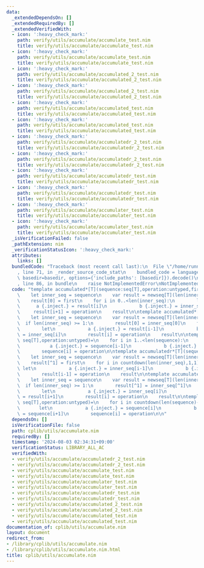 ```yaml
---
data:
  _extendedDependsOn: []
  _extendedRequiredBy: []
  _extendedVerifiedWith:
  - icon: ':heavy_check_mark:'
    path: verify/utils/accumulate/accumulate_test.nim
    title: verify/utils/accumulate/accumulate_test.nim
  - icon: ':heavy_check_mark:'
    path: verify/utils/accumulate/accumulate_test.nim
    title: verify/utils/accumulate/accumulate_test.nim
  - icon: ':heavy_check_mark:'
    path: verify/utils/accumulate/accumulated_2_test.nim
    title: verify/utils/accumulate/accumulated_2_test.nim
  - icon: ':heavy_check_mark:'
    path: verify/utils/accumulate/accumulated_2_test.nim
    title: verify/utils/accumulate/accumulated_2_test.nim
  - icon: ':heavy_check_mark:'
    path: verify/utils/accumulate/accumulated_test.nim
    title: verify/utils/accumulate/accumulated_test.nim
  - icon: ':heavy_check_mark:'
    path: verify/utils/accumulate/accumulated_test.nim
    title: verify/utils/accumulate/accumulated_test.nim
  - icon: ':heavy_check_mark:'
    path: verify/utils/accumulate/accumulatedr_2_test.nim
    title: verify/utils/accumulate/accumulatedr_2_test.nim
  - icon: ':heavy_check_mark:'
    path: verify/utils/accumulate/accumulatedr_2_test.nim
    title: verify/utils/accumulate/accumulatedr_2_test.nim
  - icon: ':heavy_check_mark:'
    path: verify/utils/accumulate/accumulatedr_test.nim
    title: verify/utils/accumulate/accumulatedr_test.nim
  - icon: ':heavy_check_mark:'
    path: verify/utils/accumulate/accumulatedr_test.nim
    title: verify/utils/accumulate/accumulatedr_test.nim
  - icon: ':heavy_check_mark:'
    path: verify/utils/accumulate/accumulater_test.nim
    title: verify/utils/accumulate/accumulater_test.nim
  - icon: ':heavy_check_mark:'
    path: verify/utils/accumulate/accumulater_test.nim
    title: verify/utils/accumulate/accumulater_test.nim
  _isVerificationFailed: false
  _pathExtension: nim
  _verificationStatusIcon: ':heavy_check_mark:'
  attributes:
    links: []
  bundledCode: "Traceback (most recent call last):\n  File \"/home/runner/.local/lib/python3.10/site-packages/onlinejudge_verify/documentation/build.py\"\
    , line 71, in _render_source_code_stat\n    bundled_code = language.bundle(stat.path,\
    \ basedir=basedir, options={'include_paths': [basedir]}).decode()\n  File \"/home/runner/.local/lib/python3.10/site-packages/onlinejudge_verify/languages/nim.py\"\
    , line 86, in bundle\n    raise NotImplementedError\nNotImplementedError\n"
  code: "template accumulated*[T](sequence:seq[T],operation:untyped,first:T):seq[T]=\n\
    \    let inner_seq = sequence\n    var result = newseq[T](len(inner_seq)+1)\n\
    \    result[0] = first\n    for i in 0..<len(inner_seq):\n        let\n      \
    \      a {.inject.} = result[i]\n            b {.inject.} = inner_seq[i]\n   \
    \     result[i+1] = operation\n    result\n\ntemplate accumulated*[T](sequence:seq[T],operation:untyped):seq[T]=\n\
    \    let inner_seq = sequence\n    var result = newseq[T](len(inner_seq))\n  \
    \  if len(inner_seq) >= 1:\n        result[0] = inner_seq[0]\n    for i in 1..<len(inner_seq):\n\
    \        let\n            a {.inject.} = result[i-1]\n            b {.inject.}\
    \ = inner_seq[i]\n        result[i] = operation\n    result\n\ntemplate accumulate*[T](sequence:var\
    \ seq[T],operation:untyped)=\n    for i in 1..<len(sequence):\n        let\n \
    \           a {.inject.} = sequence[i-1]\n            b {.inject.} = sequence[i]\n\
    \        sequence[i] = operation\n\ntemplate accumulatedr*[T](sequence:seq[T],operation:untyped,first:T):seq[T]=\n\
    \    let inner_seq = sequence\n    var result = newseq[T](len(inner_seq)+1)\n\
    \    result[^1] = first\n    for i in countdown(len(inner_seq),1,1):\n       \
    \ let\n            a {.inject.} = inner_seq[i-1]\n            b {.inject.} = result[i]\n\
    \        result[i-1] = operation\n    result\n\ntemplate accumulatedr*[T](sequence:seq[T],operation:untyped):seq[T]=\n\
    \    let inner_seq = sequence\n    var result = newseq[T](len(inner_seq))\n  \
    \  if len(inner_seq) >= 1:\n        result[^1] = inner_seq[^1]\n    for i in countdown(len(inner_seq)-2,0,1):\n\
    \        let\n            a {.inject.} = inner_seq[i]\n            b {.inject.}\
    \ = result[i+1]\n        result[i] = operation\n    result\n\ntemplate accumulater*[T](sequence:var\
    \ seq[T],operation:untyped)=\n    for i in countdown(len(sequence)-2,0,1):\n \
    \       let\n            a {.inject.} = sequence[i]\n            b {.inject.}\
    \ = sequence[i+1]\n        sequence[i] = operation\n\n"
  dependsOn: []
  isVerificationFile: false
  path: cplib/utils/accumulate.nim
  requiredBy: []
  timestamp: '2024-08-03 02:34:31+09:00'
  verificationStatus: LIBRARY_ALL_AC
  verifiedWith:
  - verify/utils/accumulate/accumulatedr_2_test.nim
  - verify/utils/accumulate/accumulatedr_2_test.nim
  - verify/utils/accumulate/accumulate_test.nim
  - verify/utils/accumulate/accumulate_test.nim
  - verify/utils/accumulate/accumulater_test.nim
  - verify/utils/accumulate/accumulater_test.nim
  - verify/utils/accumulate/accumulatedr_test.nim
  - verify/utils/accumulate/accumulatedr_test.nim
  - verify/utils/accumulate/accumulated_2_test.nim
  - verify/utils/accumulate/accumulated_2_test.nim
  - verify/utils/accumulate/accumulated_test.nim
  - verify/utils/accumulate/accumulated_test.nim
documentation_of: cplib/utils/accumulate.nim
layout: document
redirect_from:
- /library/cplib/utils/accumulate.nim
- /library/cplib/utils/accumulate.nim.html
title: cplib/utils/accumulate.nim
---
```

